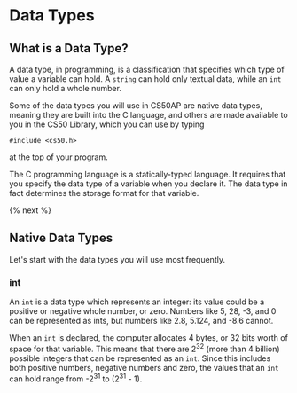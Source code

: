 # Data Types

## What is a Data Type?

A data type, in programming, is a classification that specifies which type of value a variable can hold. A `string` can hold only textual data, while an `int` can only hold a whole number.

Some of the data types you will use in CS50AP are native data types, meaning they are built into the C language, and others are made available to you in the CS50 Library, which you can use by typing

```
#include <cs50.h>
```

at the top of your program.

The C programming language is a statically-typed language. It requires that you specify the data type of a variable when you declare it. The data type in fact determines the storage format for that variable. 

{% next %}

## Native Data Types

Let's start with the data types you will use most frequently.

### int

An `int` is a data type which represents an integer: its value could be a positive or negative whole number, or zero. Numbers like 5, 28, -3, and 0 can be represented as ints, but numbers like 2.8, 5.124, and -8.6 cannot. 

When an `int` is declared, the computer allocates 4 bytes, or 32 bits worth of space for that variable. This means that there are 2<sup>32</sup> (more than 4 billion) possible integers that can be represented as an `int`. Since this includes both positive numbers, negative numbers and zero, the values that an `int` can hold range from -2<sup>31</sup> to (2<sup>31</sup> - 1).
